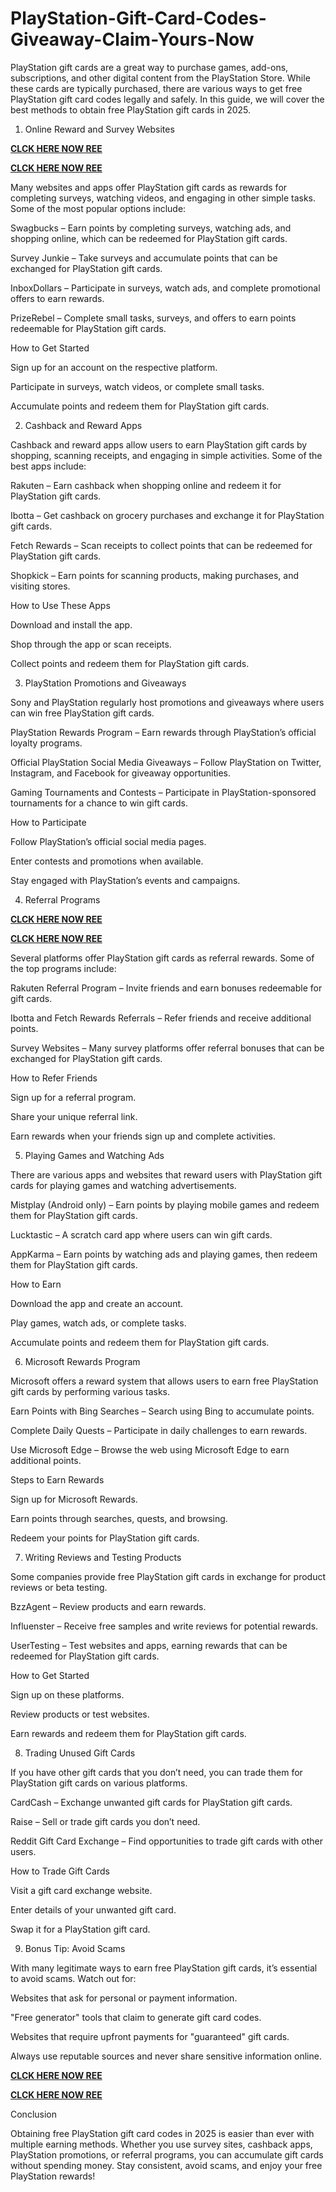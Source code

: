 # PlayStation-Gift-Card-Codes-Giveaway-Claim-Yours-Now
PlayStation gift cards are a great way to purchase games, add-ons, subscriptions, and other digital content from the PlayStation Store. While these cards are typically purchased, there are various ways to get free PlayStation gift card codes legally and safely. In this guide, we will cover the best methods to obtain free PlayStation gift cards in 2025.

1. Online Reward and Survey Websites

**[CLCK HERE NOW REE](https://tinyurl.com/pnsgiftcads)**

**[CLCK HERE NOW REE](https://tinyurl.com/pnsgiftcads)**

Many websites and apps offer PlayStation gift cards as rewards for completing surveys, watching videos, and engaging in other simple tasks. Some of the most popular options include:

Swagbucks – Earn points by completing surveys, watching ads, and shopping online, which can be redeemed for PlayStation gift cards.

Survey Junkie – Take surveys and accumulate points that can be exchanged for PlayStation gift cards.

InboxDollars – Participate in surveys, watch ads, and complete promotional offers to earn rewards.

PrizeRebel – Complete small tasks, surveys, and offers to earn points redeemable for PlayStation gift cards.

How to Get Started

Sign up for an account on the respective platform.

Participate in surveys, watch videos, or complete small tasks.

Accumulate points and redeem them for PlayStation gift cards.

2. Cashback and Reward Apps

Cashback and reward apps allow users to earn PlayStation gift cards by shopping, scanning receipts, and engaging in simple activities. Some of the best apps include:

Rakuten – Earn cashback when shopping online and redeem it for PlayStation gift cards.

Ibotta – Get cashback on grocery purchases and exchange it for PlayStation gift cards.

Fetch Rewards – Scan receipts to collect points that can be redeemed for PlayStation gift cards.

Shopkick – Earn points for scanning products, making purchases, and visiting stores.

How to Use These Apps

Download and install the app.

Shop through the app or scan receipts.

Collect points and redeem them for PlayStation gift cards.

3. PlayStation Promotions and Giveaways

Sony and PlayStation regularly host promotions and giveaways where users can win free PlayStation gift cards.

PlayStation Rewards Program – Earn rewards through PlayStation’s official loyalty programs.

Official PlayStation Social Media Giveaways – Follow PlayStation on Twitter, Instagram, and Facebook for giveaway opportunities.

Gaming Tournaments and Contests – Participate in PlayStation-sponsored tournaments for a chance to win gift cards.

How to Participate

Follow PlayStation’s official social media pages.

Enter contests and promotions when available.

Stay engaged with PlayStation’s events and campaigns.

4. Referral Programs

**[CLCK HERE NOW REE](https://tinyurl.com/pnsgiftcads)**

**[CLCK HERE NOW REE](https://tinyurl.com/pnsgiftcads)**

Several platforms offer PlayStation gift cards as referral rewards. Some of the top programs include:

Rakuten Referral Program – Invite friends and earn bonuses redeemable for gift cards.

Ibotta and Fetch Rewards Referrals – Refer friends and receive additional points.

Survey Websites – Many survey platforms offer referral bonuses that can be exchanged for PlayStation gift cards.

How to Refer Friends

Sign up for a referral program.

Share your unique referral link.

Earn rewards when your friends sign up and complete activities.

5. Playing Games and Watching Ads

There are various apps and websites that reward users with PlayStation gift cards for playing games and watching advertisements.

Mistplay (Android only) – Earn points by playing mobile games and redeem them for PlayStation gift cards.

Lucktastic – A scratch card app where users can win gift cards.

AppKarma – Earn points by watching ads and playing games, then redeem them for PlayStation gift cards.

How to Earn

Download the app and create an account.

Play games, watch ads, or complete tasks.

Accumulate points and redeem them for PlayStation gift cards.

6. Microsoft Rewards Program

Microsoft offers a reward system that allows users to earn free PlayStation gift cards by performing various tasks.

Earn Points with Bing Searches – Search using Bing to accumulate points.

Complete Daily Quests – Participate in daily challenges to earn rewards.

Use Microsoft Edge – Browse the web using Microsoft Edge to earn additional points.

Steps to Earn Rewards

Sign up for Microsoft Rewards.

Earn points through searches, quests, and browsing.

Redeem your points for PlayStation gift cards.

7. Writing Reviews and Testing Products

Some companies provide free PlayStation gift cards in exchange for product reviews or beta testing.

BzzAgent – Review products and earn rewards.

Influenster – Receive free samples and write reviews for potential rewards.

UserTesting – Test websites and apps, earning rewards that can be redeemed for PlayStation gift cards.

How to Get Started

Sign up on these platforms.

Review products or test websites.

Earn rewards and redeem them for PlayStation gift cards.

8. Trading Unused Gift Cards

If you have other gift cards that you don’t need, you can trade them for PlayStation gift cards on various platforms.

CardCash – Exchange unwanted gift cards for PlayStation gift cards.

Raise – Sell or trade gift cards you don’t need.

Reddit Gift Card Exchange – Find opportunities to trade gift cards with other users.

How to Trade Gift Cards

Visit a gift card exchange website.

Enter details of your unwanted gift card.

Swap it for a PlayStation gift card.

9. Bonus Tip: Avoid Scams

With many legitimate ways to earn free PlayStation gift cards, it’s essential to avoid scams. Watch out for:

Websites that ask for personal or payment information.

"Free generator" tools that claim to generate gift card codes.

Websites that require upfront payments for "guaranteed" gift cards.

Always use reputable sources and never share sensitive information online.

**[CLCK HERE NOW REE](https://tinyurl.com/pnsgiftcads)**

**[CLCK HERE NOW REE](https://tinyurl.com/pnsgiftcads)**

Conclusion

Obtaining free PlayStation gift card codes in 2025 is easier than ever with multiple earning methods. Whether you use survey sites, cashback apps, PlayStation promotions, or referral programs, you can accumulate gift cards without spending money. Stay consistent, avoid scams, and enjoy your free PlayStation rewards!
